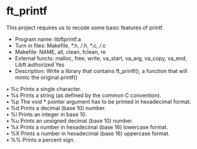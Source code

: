 # ft_printf

This project requires us to recode some basic features of printf.

* Program name: libftprintf.a
* Turn in files: Makefile, *.h, */*.h, *.c, */*.c
* Makefile: NAME, all, clean, fclean, re
* External functs: malloc, free, write, va_start, va_arg, va_copy, va_end, Libft authorized Yes
* Description: Write a library that contains ft_printf(), a function that will mimic the original printf()

• %c Prints a single character.\
• %s Prints a string (as defined by the common C convention).\
• %p The void * pointer argument has to be printed in hexadecimal format.\
• %d Prints a decimal (base 10) number.\
• %i Prints an integer in base 10.\
• %u Prints an unsigned decimal (base 10) number.\
• %x Prints a number in hexadecimal (base 16) lowercase format.\
• %X Prints a number in hexadecimal (base 16) uppercase format.\
• %% Prints a percent sign.
